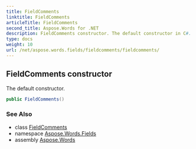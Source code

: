```yaml
---
title: FieldComments
linktitle: FieldComments
articleTitle: FieldComments
second_title: Aspose.Words for .NET
description: FieldComments constructor. The default constructor in C#.
type: docs
weight: 10
url: /net/aspose.words.fields/fieldcomments/fieldcomments/
---
```

## FieldComments constructor

The default constructor.

```csharp
public FieldComments()
```

### See Also

* class [FieldComments](../)
* namespace [Aspose.Words.Fields](../../../aspose.words.fields/)
* assembly [Aspose.Words](../../../)
